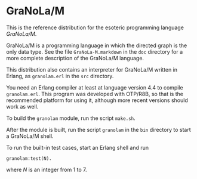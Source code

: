 GraNoLa/M
=========

This is the reference distribution for the esoteric programming language
_GraNoLa/M_.

GraNoLa/M is a programming language in which the directed graph is the
only data type.  See the file `GraNoLa-M.markdown` in the `doc` directory
for a more complete description of the GraNoLa/M language.

This distribution also contains an interpreter for GraNoLa/M written in
Erlang, as `granolam.erl` in the `src` directory.

You need an Erlang compiler at least at language version 4.4 to compile
`granolam.erl`.  This program was developed with OTP/R8B, so that is the
recommended platform for using it, although more recent versions should
work as well.

To build the `granolam` module, run the script `make.sh`.

After the module is built, run the script `granolam` in the `bin` directory
to start a GraNoLa/M shell.

To run the built-in test cases, start an Erlang shell and run

    granolam:test(N).

where _N_ is an integer from 1 to 7.
